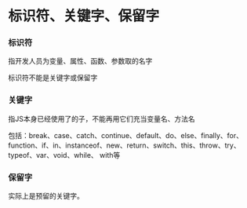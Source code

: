 # 标识符、关键字、保留字

### 标识符

指开发人员为变量、属性、函数、参数取的名字

标识符不能是关键字或保留字

### 关键字

指JS本身已经使用了的子，不能再用它们充当变量名、方法名

包括：break、case、catch、continue、default、do、else、finally、for、function、if、in、instanceof、new、return、switch、this、throw、try、typeof、var、void、while、 with等

### 保留字

实际上是预留的关键字。